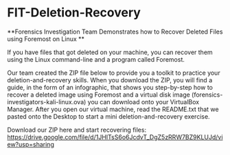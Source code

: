 # FIT-Deletion-Recovery
**Forensics Investigation Team Demonstrates how to Recover Deleted Files using Foremost on Linux
**

If you have files that got deleted on your machine, you can recover them using the Linux command-line and a program called Foremost. 

Our team created the ZIP file below to provide you a toolkit to practice your deletion-and-recovery skills. When you download the ZIP, you will find a guide, in the form of an infographic, that shows you step-by-step how to recover a deleted image using Foremost and a virtual disk image (forensics-investigators-kali-linux.ova) you can download onto your VirtualBox Manager. After you open our virtual machine, read the README.txt that we pasted onto the Desktop to start a mini deletion-and-recovery exercise.

Download our ZIP here and start recovering files:
https://drive.google.com/file/d/1JHITsS6o6JcdvT_DgZ5zRRW7BZ9KLUJd/view?usp=sharing
